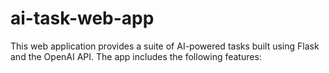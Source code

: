# ai-task-web-app
This web application provides a suite of AI-powered tasks built using Flask and the OpenAI API. The app includes the following features:
